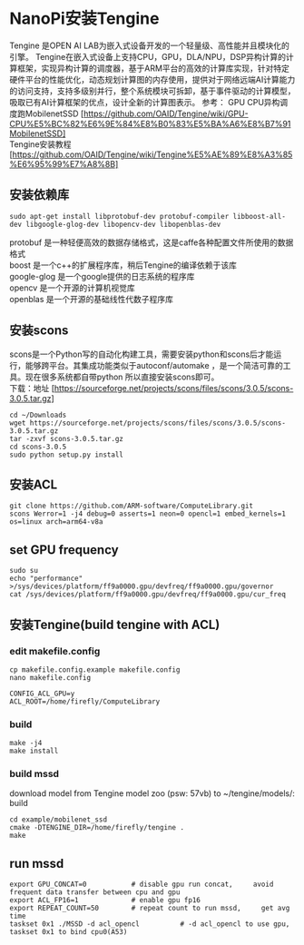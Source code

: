 # NanoPi安装Tengine
Tengine 是OPEN AI LAB为嵌入式设备开发的一个轻量级、高性能并且模块化的引擎。
Tengine在嵌入式设备上支持CPU，GPU，DLA/NPU，DSP异构计算的计算框架，实现异构计算的调度器，基于ARM平台的高效的计算库实现，针对特定硬件平台的性能优化，动态规划计算图的内存使用，提供对于网络远端AI计算能力的访问支持，支持多级别并行，整个系统模块可拆卸，基于事件驱动的计算模型，吸取已有AI计算框架的优点，设计全新的计算图表示。
参考：
GPU CPU异构调度跑MobilenetSSD [https://github.com/OAID/Tengine/wiki/GPU-CPU%E5%BC%82%E6%9E%84%E8%B0%83%E5%BA%A6%E8%B7%91MobilenetSSD]  
Tengine安装教程 [https://github.com/OAID/Tengine/wiki/Tengine%E5%AE%89%E8%A3%85%E6%95%99%E7%A8%8B]  


## 安装依赖库
```
sudo apt-get install libprotobuf-dev protobuf-compiler libboost-all-dev libgoogle-glog-dev libopencv-dev libopenblas-dev
```
protobuf 是一种轻便高效的数据存储格式，这是caffe各种配置文件所使用的数据格式  
boost 是一个c++的扩展程序库，稍后Tengine的编译依赖于该库  
google-glog 是一个google提供的日志系统的程序库  
opencv 是一个开源的计算机视觉库  
openblas 是一个开源的基础线性代数子程序库  

## 安装scons
scons是一个Python写的自动化构建工具，需要安装python和scons后才能运行，能够跨平台。其集成功能类似于autoconf/automake ，是一个简洁可靠的工具。现在很多系统都自带python 所以直接安装scons即可。  
下载：地址 [https://sourceforge.net/projects/scons/files/scons/3.0.5/scons-3.0.5.tar.gz]
```
cd ~/Downloads
wget https://sourceforge.net/projects/scons/files/scons/3.0.5/scons-3.0.5.tar.gz
tar -zxvf scons-3.0.5.tar.gz
cd scons-3.0.5
sudo python setup.py install
```

## 安装ACL
```
git clone https://github.com/ARM-software/ComputeLibrary.git
scons Werror=1 -j4 debug=0 asserts=1 neon=0 opencl=1 embed_kernels=1 os=linux arch=arm64-v8a
```

## set GPU frequency
```
sudo su
echo "performance" >/sys/devices/platform/ff9a0000.gpu/devfreq/ff9a0000.gpu/governor
cat /sys/devices/platform/ff9a0000.gpu/devfreq/ff9a0000.gpu/cur_freq
```

## 安装Tengine(build tengine with ACL)
### edit makefile.config
```
cp makefile.config.example makefile.config
nano makefile.config

CONFIG_ACL_GPU=y
ACL_ROOT=/home/firefly/ComputeLibrary
```
### build
```
make -j4 
make install
```

### build mssd
download model from Tengine model zoo (psw: 57vb) to ~/tengine/models/:
build
```
cd example/mobilenet_ssd
cmake -DTENGINE_DIR=/home/firefly/tengine .
make 
```

## run mssd
```
export GPU_CONCAT=0           # disable gpu run concat,     avoid frequent data transfer between cpu and gpu
export ACL_FP16=1             # enable gpu fp16
export REPEAT_COUNT=50        # repeat count to run mssd,     get avg time
taskset 0x1 ./MSSD -d acl_opencl          # -d acl_opencl to use gpu, taskset 0x1 to bind cpu0(A53)
```



